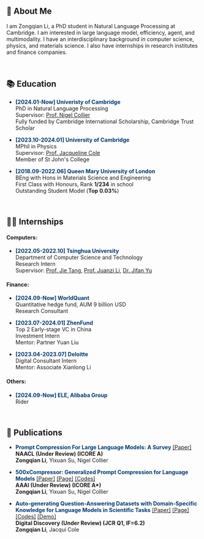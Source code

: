## &#x1F64B; About Me

I am Zongqian Li, a PhD student in Natural Language Processing at Cambridge. I am interested in large language model, efficiency, agent, and multimodality. I have an interdisciplinary background in computer science, physics, and materials science. I also have internships in research institutes and finance companies.

<div>&nbsp;</div>



## &#x1F4DA; Education 

- <strong><span style="color: #03396c;">[2024.01-Now] Univeristy of Cambridge</span></strong>  
  PhD in Natural Language Processing  
  Supervisor: [Prof. Nigel Collier](https://scholar.google.com/citations?user=ZMelBa0AAAAJ&hl=en&oi=ao)  
  Fully funded by Cambridge International Scholarship, Cambridge Trust Scholar  

- <strong><span style="color: #03396c;">[2023.10-2024.01] University of Cambridge</span></strong>   
  MPhil in Physics  
  Supervisor: [Prof. Jacqueline Cole](https://scholar.google.co.uk/citations?user=-T0-26sAAAAJ&hl=en&oi=ao)  
  Member of St John's College  

- <strong><span style="color: #03396c;">[2018.09-2022.06] Queen Mary University of London</span></strong>   
  BEng with Hons in Materials Science and Engineering  
  First Class with Honours, Rank **1/234** in school  
  Outstanding Student Model (**Top 0.03%**)  

<div>&nbsp;</div>



## &#x1F468;&#x200D;&#x1F4BB; Internships

#### Computers: 
- <strong><span style="color: #03396c;">[2022.05-2022.10] Tsinghua University</span></strong>   
  Department of Computer Science and Technology  
  Research Intern  
  Supervisor: [Prof. Jie Tang](https://scholar.google.co.uk/citations?user=n1zDCkQAAAAJ&hl=en&oi=ao), [Prof. Juanzi Li](https://scholar.google.co.uk/citations?user=SgNB-ioAAAAJ&hl=en&oi=ao), [Dr. Jifan Yu](https://scholar.google.co.uk/citations?user=6cS9CVEAAAAJ&hl=en&oi=ao)  

#### Finance: 
- <strong><span style="color: #03396c;">[2024.09-Now] WorldQuant</span></strong>   
  Quantitative hedge fund, AUM 9 billion USD  
  Research Consultant  

- <strong><span style="color: #03396c;">[2023.07-2024.01] ZhenFund</span></strong>   
  Top 2 Early-stage VC in China  
  Investment Intern  
  Mentor: Partner Yuan Liu  

- <strong><span style="color: #03396c;">[2023.04-2023.07] Deloitte</span></strong>   
  Digital Consultant Intern  
  Mentor: Associate Xianlong Li  

#### Others:
- <strong><span style="color: #03396c;">[2024.09-Now] ELE, Alibaba Group</span></strong>   
  Rider

<div>&nbsp;</div>



## &#x1F4DD; Publications 

- <strong><span style="color: #03396c;">Prompt Compression For Large Language Models: A Survey</span></strong> [[Paper]]()  
  **NAACL (Under Review) (ICORE A)**  
  **Zongqian Li**, Yixuan Su, Nigel Collier  

- <strong><span style="color: #03396c;">500xCompressor: Generalized Prompt Compression for Language Models</span></strong> [[Paper]](https://arxiv.org/abs/2408.03094) [[Page]](https://github.com/ZongqianLi/500xCompressor/blob/main/README.md) [[Codes]](https://github.com/ZongqianLi/500xCompressor/tree/main)    
  <strong>AAAI (Under Review) (ICORE A*)</strong>   
  **Zongqian Li**, Yixuan Su, Nigel Collier  

- <strong><span style="color: #03396c;">Auto-generating Question-Answering Datasets with Domain-Specific Knowledge for Language Models in Scientific Tasks</span></strong> [[Paper]]() [[Page]](https://github.com/ZongqianLi/SolarCellBERT/blob/main/README.md) [[Codes]](https://github.com/ZongqianLi/SolarCellBERT/tree/main) [[Demo]](https://huggingface.co/spaces/ZongqianLi/SolarCellBERT)  
  **Digital Discovery (Under Review) (JCR Q1, IF=6.2)**  
  **Zongqian Li**, Jacqui Cole  

<div>&nbsp;</div>
